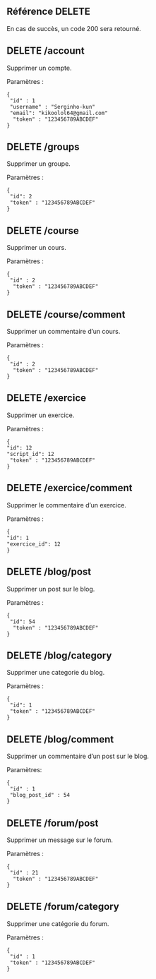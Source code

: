 Référence DELETE
----------------

En cas de succès, un code 200 sera retourné.

## DELETE /account
Supprimer un compte.

Paramètres :

    {
     "id" : 1
     "username" : "Serginho-kun"
     "email": "kikoolol64@gmail.com"
      "token" : "123456789ABCDEF"
    }

## DELETE /groups
Supprimer un groupe.

Paramètres :

    {
     "id": 2
     "token" : "123456789ABCDEF"
    }

## DELETE /course
Supprimer un cours.

Paramètres :

    {
     "id" : 2
      "token" : "123456789ABCDEF"
    }

## DELETE /course/comment
Supprimer un commentaire d’un cours.

Paramètres :

    {
     "id" : 2
      "token" : "123456789ABCDEF"
    }

## DELETE /exercice
Supprimer un exercice.

Paramètres :

    {
    "id": 12
    "script_id": 12
     "token" : "123456789ABCDEF"
    }

## DELETE /exercice/comment
Supprimer le commentaire d’un exercice.

Paramètres :

    {
    "id": 1
    "exercice_id": 12
    }

## DELETE /blog/post
Supprimer un post sur le blog.

Paramètres :

    {
     "id": 54
      "token" : "123456789ABCDEF"
    }

## DELETE /blog/category

Supprimer une categorie du blog.

Paramètres :

    {
     "id": 1
     "token" : "123456789ABCDEF"
    }

## DELETE /blog/comment
Supprimer un commentaire d’un post sur le blog.

Paramètres:

    {
     "id" : 1
     "blog_post_id" : 54
    }

## DELETE /forum/post
Supprimer un message sur le forum.

Paramètres :

    {
     "id" : 21
      "token" : "123456789ABCDEF"
    }

## DELETE /forum/category
Supprimer une catégorie du forum.

Paramètres :

    {
     "id" : 1
     "token" : "123456789ABCDEF"
    }